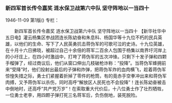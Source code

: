 ### 新四军首长传令嘉奖  涟水保卫战第六中队  坚守阵地以一当四十

1946-11-09
第1版()
专栏：

　　新四军首长传令嘉奖
    涟水保卫战第六中队
    坚守阵地以一当四十
    【新华社华中五日电】灌云杨集区参战团连长陈幼奋和朱息科、杨国华等十九位不朽的民兵英雄，以他们的生命、写下了人民英勇抗击蒋伪军的可歌可泣的史诗。十九位英雄，在十月十六日拂晓，被超过自己十余倍的蒋军二百余人包围于杨集以南界圩河岸上的小圩庄上，在四小时激战中，打垮了蒋伪军的五次冲锋。只剩下十发子弹和四颗手榴弹了，经过商议后，他们从窗口伸出几枝破枪诈称：“投降”。当蒋伪军蜂拥前来“受降”时，他们投射出最后的子弹和炸弹，把蒋伪军炸的血肉横飞，趁着蒋伪军惊惶失措之际，勇士们紧握着折掉了零件的枪筒，有的竟赤手空拳冲出来和蒋伪军肉搏，又予蒋伪军以杀伤，同时高呼“解放区人民死也不会投降”！连长陈幼奋被击中倒地时，还高呼“共产党万岁”！在索取重大代价后，十八位勇士作了壮烈牺牲，一位勇士老李，用四颗子弹打死三名蒋军后，负伤倒地，装死脱险。

